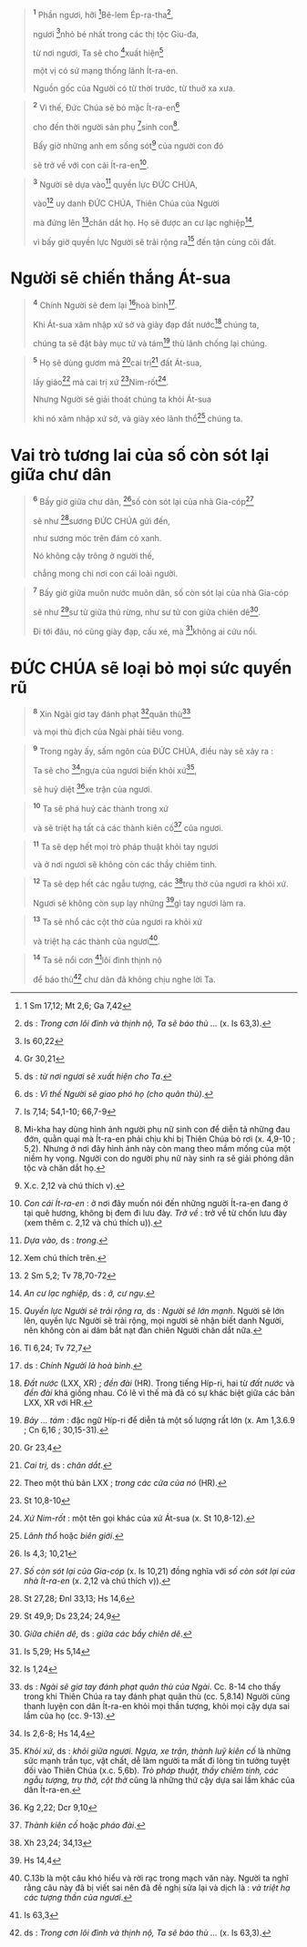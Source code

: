 
> <sup><b>1</b></sup> Phần ngươi, hỡi [^1*]Bê-lem Ép-ra-tha[^1],
> 
> ngươi [^2*]nhỏ bé nhất trong các thị tộc Giu-đa,
> 
> từ nơi ngươi, Ta sẽ cho [^3*]xuất hiện[^2]
> 
> một vị có sứ mạng thống lãnh Ít-ra-en.
> 
> Nguồn gốc của Người có từ thời trước, từ thuở xa xưa.
>


> <sup><b>2</b></sup> Vì thế, Đức Chúa sẽ bỏ mặc Ít-ra-en[^3]
> 
> cho đến thời người sản phụ [^4*]sinh con[^4].
> 
> Bấy giờ những anh em sống sót[^5] của người con đó
> 
> sẽ trở về với con cái Ít-ra-en[^6].
>


> <sup><b>3</b></sup> Người sẽ dựa vào[^7] quyền lực ĐỨC CHÚA,
> 
> vào[^8] uy danh ĐỨC CHÚA, Thiên Chúa của Người
> 
> mà đứng lên [^5*]chăn dắt họ. Họ sẽ được an cư lạc nghiệp[^9],
> 
> vì bấy giờ quyền lực Người sẽ trải rộng ra[^10] đến tận cùng cõi đất.
>

# Người sẽ chiến thắng Át-sua

> <sup><b>4</b></sup> Chính Người sẽ đem lại [^6*]hoà bình[^11].
> 
> Khi Át-sua xâm nhập xứ sở và giày đạp đất nước[^12] chúng ta,
> 
> chúng ta sẽ đặt bảy mục tử và tám[^13] thủ lãnh chống lại chúng.
>


> <sup><b>5</b></sup> Họ sẽ dùng gươm mà [^7*]cai trị[^14] đất Át-sua,
> 
> lấy giáo[^15] mà cai trị xứ [^8*]Nim-rốt[^16].
> 
> Nhưng Người sẽ giải thoát chúng ta khỏi Át-sua
> 
> khi nó xâm nhập xứ sở, và giày xéo lãnh thổ[^17] chúng ta.
>

# Vai trò tương lai của số còn sót lại giữa chư dân

> <sup><b>6</b></sup> Bấy giờ giữa chư dân, [^9*]số còn sót lại của nhà Gia-cóp[^18]
> 
> sẽ như [^10*]sương ĐỨC CHÚA gửi đến,
> 
> như sương móc trên đám cỏ xanh.
> 
> Nó không cậy trông ở người thế,
> 
> chẳng mong chi nơi con cái loài người.
>


> <sup><b>7</b></sup> Bấy giờ giữa muôn nước muôn dân, số còn sót lại của nhà Gia-cóp
> 
> sẽ như [^11*]sư tử giữa thú rừng, như sư tử con giữa chiên dê[^19].
> 
> Đi tới đâu, nó cũng giày đạp, cấu xé, mà [^12*]không ai cứu nổi.
>

# ĐỨC CHÚA sẽ loại bỏ mọi sức quyến rũ

> <sup><b>8</b></sup> Xin Ngài giơ tay đánh phạt [^13*]quân thù[^20]
> 
> và mọi thù địch của Ngài phải tiêu vong.
>


> <sup><b>9</b></sup> Trong ngày ấy, sấm ngôn của ĐỨC CHÚA, điều này sẽ xảy ra :
> 
> Ta sẽ cho [^14*]ngựa của ngươi biến khỏi xứ[^21],
> 
> sẽ huỷ diệt [^15*]xe trận của ngươi.
>


> <sup><b>10</b></sup> Ta sẽ phá huỷ các thành trong xứ
> 
> và sẽ triệt hạ tất cả các thành kiên cố[^22] của ngươi.
>


> <sup><b>11</b></sup> Ta sẽ dẹp hết mọi trò pháp thuật khỏi tay ngươi
> 
> và ở nơi ngươi sẽ không còn các thầy chiêm tinh.
>


> <sup><b>12</b></sup> Ta sẽ dẹp hết các ngẫu tượng, các [^16*]trụ thờ của ngươi ra khỏi xứ.
> 
> Ngươi sẽ không còn sụp lạy những [^17*]gì tay ngươi làm ra.
>


> <sup><b>13</b></sup> Ta sẽ nhổ các cột thờ của ngươi ra khỏi xứ
> 
> và triệt hạ các thành của ngươi[^23].
>


> <sup><b>14</b></sup> Ta sẽ nổi cơn [^18*]lôi đình thịnh nộ
> 
> để báo thù[^24] chư dân đã không chịu nghe lời Ta.
>

[^1]: ds : <i>Trong cơn lôi đình và thịnh nộ, Ta sẽ báo thù ...</i> (x. Is 63,3).
[^2]: ds : <i>từ nơi ngươi sẽ xuất hiện cho Ta</i>.
[^3]: ds : <i>Vì thế Người sẽ giao phó họ (cho quân thù)</i>.
[^4]: Mi-kha hay dùng hình ảnh người phụ nữ sinh con để diễn tả những đau đớn, quằn quại mà Ít-ra-en phải chịu khi bị Thiên Chúa bỏ rơi (x. 4,9-10 ; 5,2). Nhưng ở nơi đây hình ảnh này còn mang theo mầm mống của một niềm hy vọng. Người con do người phụ nữ này sinh ra sẽ giải phóng dân tộc và chăn dắt họ.
[^5]: X.c. 2,12 và chú thích v).
[^6]: <i>Con cái Ít-ra-en</i> : ở nơi đây muốn nói đến những người Ít-ra-en đang ở tại quê hương, không bị đem đi lưu đày. <i>Trở về</i> : trở về từ chốn lưu đày (xem thêm c. 2,12 và chú thích u)).
[^7]: <i>Dựa vào,</i> ds : <i>trong</i>.
[^8]: Xem chú thích trên.
[^9]: <i>An cư lạc nghiệp,</i> ds : <i>ở, cư ngụ</i>.
[^10]: <i>Quyền lực Người sẽ trải rộng ra,</i> ds : <i>Người sẽ lớn mạnh</i>. Người sẽ lớn lên, quyền lực Người sẽ trải rộng, mọi người sẽ nhận biết danh Người, nên không còn ai dám bắt nạt đàn chiên Người chăn dắt nữa.
[^11]: ds : <i>Chính Người là hoà bình</i>.
[^12]: <i>Đất nước</i> (LXX, XR) ; <i>đền đài</i> (HR). Trong tiếng Híp-ri, hai từ <i>đất nước</i> và <i>đền đài</i> khá giống nhau. Có lẽ vì thế mà đã có sự khác biệt giữa các bản LXX, XR với HR.
[^13]: <i>Bảy ... tám</i> : đặc ngữ Híp-ri để diễn tả một số lượng rất lớn (x. Am 1,3.6.9 ; Cn 6,16 ; 30,15-31).
[^14]: <i>Cai trị,</i> ds : <i>chăn dắt</i>.
[^15]: Theo một thủ bản LXX ; <i>trong các cửa của nó</i> (HR).
[^16]: <i>Xứ Nim-rốt</i> : một tên gọi khác của xứ Át-sua (x. St 10,8-12).
[^17]: <i>Lãnh thổ</i> hoặc <i>biên giới</i>.
[^18]: <i>Số còn sót lại của Gia-cóp</i> (x. Is 10,21) đồng nghĩa với <i>số còn sót lại của nhà Ít-ra-en</i> (x. 2,12 và chú thích v)).
[^19]: <i>Giữa chiên dê,</i> ds : <i>giữa các bầy chiên dê</i>.
[^20]: ds : <i>Ngài sẽ giơ tay đánh phạt quân thù của Ngài</i>. Cc. 8-14 cho thấy trong khi Thiên Chúa ra tay đánh phạt quân thù (cc. 5,8.14) Người cũng thanh luyện con dân Ít-ra-en khỏi mọi thần tượng, khỏi mọi cậy dựa sai lầm của họ (cc. 9-13).
[^21]: <i>Khỏi xứ</i>, ds : <i>khỏi giữa ngươi</i>. <i>Ngựa, xe trận, thành luỹ kiên cố</i> là những sức mạnh trần tục, vật chất, dễ làm người ta mất đi lòng tin tưởng tuyệt đối vào Thiên Chúa (x.c. 5,6b). <i>Trò pháp thuật, thầy chiêm tinh, các ngẫu tượng, trụ thờ, cột thờ</i> cũng là những thứ cậy dựa sai lầm khác của dân Ít-ra-en.
[^22]: <i>Thành kiên cố</i> hoặc <i>pháo đài</i>.
[^23]: C.13b là một câu khó hiểu và rời rạc trong mạch văn này. Người ta nghĩ rằng câu này đã bị viết sai nên đã đề nghị sửa lại và dịch là : <i>và triệt hạ các tượng thần của ngươi</i>.
[^24]: ds : <i>Trong cơn lôi đình và thịnh nộ, Ta sẽ báo thù ...</i> (x. Is 63,3).
[^1*]: 1 Sm 17,12; Mt 2,6; Ga 7,42
[^2*]: Is 60,22
[^3*]: Gr 30,21
[^4*]: Is 7,14; 54,1-10; 66,7-9
[^5*]: 2 Sm 5,2; Tv 78,70-72
[^6*]: Tl 6,24; Tv 72,7
[^7*]: Gr 23,4
[^8*]: St 10,8-10
[^9*]: Is 4,3; 10,21
[^10*]: St 27,28; Đnl 33,13; Hs 14,6
[^11*]: St 49,9; Ds 23,24; 24,9
[^12*]: Is 5,29; Hs 5,14
[^13*]: Is 1,24
[^14*]: Is 2,6-8; Hs 14,4
[^15*]: Kg 2,22; Dcr 9,10
[^16*]: Xh 23,24; 34,13
[^17*]: Hs 14,4
[^18*]: Is 63,3
